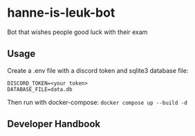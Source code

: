 # hanne-is-leuk-bot

Bot that wishes people good luck with their exam

## Usage

Create a .env file with a discord token and sqlite3 database file:

```
DISCORD_TOKEN=<your token>
DATABASE_FILE=data.db
```

Then run with docker-compose: `docker compose up --build -d`

## Developer Handbook


